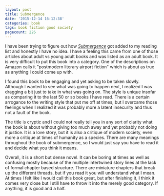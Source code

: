 ```yaml
---
layout: post
title: Submergence
date: '2015-12-14 16:12:38'
categories: book
tags: book fiction good society
pagecount: 226
---
```


I have been trying to figure out how [*Submergence*][sub-amazon]
got added to my reading list and honestly I have no idea. I have
a feeling this came from one of those articles about adult vs young adult
books and was listed as an adult book. It is very difficult to put
this book into a category. One of the descriptions on Amazon calls it
"postmodern literary airport fiction" which is about as true as
anything I could come up with.

I found this book to be engaging and yet asking to be taken slowly.
Although I wanted to see what was going to happen next, I realized
I was dragging a bit just to take in what was going on. The style
is unique insofar as comparing it to the last 50 or so books I have
read. There is a certain arrogance to the writing style that
put me off at times, but I overcame those feelings when I realized
it was probably more a latent insecurity and thus not a fault of
the book.

The title is cryptic and I could not really tell you in any
sort of clarity what the book is about without giving too much
away and yet probably not doing it justice. It is a love story,
but it is also a critique of modern society, even more a critique
at times of humanity as a species. There are many meanings throughout
the book of submergence, so I would just say you have to read it
and decide what you think it means.

Overall, it is a short but dense novel. It can be boring at times
as well as confusing mostly because of the multiple intertwined story
lines at the lack of formal chapter based structure. There are
miniature chapters that break up the different threads, but
if you read it you will understand what I mean. At times I felt
like I would call this book great, but after finishing it, I
think it comes very close but I still have to throw it into
the merely good category. If anything, it is good and a half.


[sub-amazon]:   http://amzn.com/B00BHOSVB8


